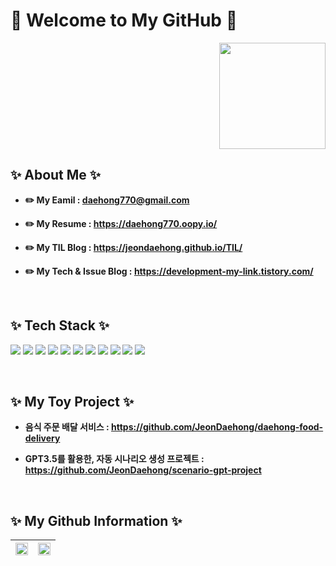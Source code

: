 # 👋 Welcome to My GitHub 👋

<p align="right">
  <a href="https://hits.seeyoufarm.com">
     <img src="https://hits.seeyoufarm.com/api/count/incr/badge.svg?url=https%3A%2F%2Fgithub.com%2FJeonDaehong%2FJeonDaehong%2Fhit-counter&count_bg=%238ADEF9&title_bg=%23555555&icon=&icon_color=%23E7E7E7&title=hits&edge_flat=false" width="170">
  </a>
</p>

## ✨ About Me ✨
- **✏️ My Eamil : daehong770@gmail.com**

- **✏️ My Resume : https://daehong770.oopy.io/**

- **✏️ My TIL Blog : https://jeondaehong.github.io/TIL/**

- **✏️ My Tech & Issue Blog : https://development-my-link.tistory.com/**

<br>

## ✨ Tech Stack ✨
  <img src="https://img.shields.io/badge/Java-007396?style=flat&logo=OpenJDK&logoColor=white"/> <img src="https://img.shields.io/badge/Spring-6DB33F?style=flat&logo=Spring&logoColor=white"/> <img src="https://img.shields.io/badge/SpringBoot-6DB33F?style=flat&logo=SpringBoot&logoColor=white"/> <img src="https://img.shields.io/badge/JavaScript-F7DF1E?style=flat&logo=JavaScript&logoColor=white"/> <img src="https://img.shields.io/badge/MySQL-4479A1?style=flat&logo=MySQL&logoColor=white"/> <img src="https://img.shields.io/badge/Redis-DC382D?style=flat&logo=Redis&logoColor=white"/> <img src="https://img.shields.io/badge/Nginx-009639?style=flat&logo=NGINX&logoColor=white"/>  <img src="https://img.shields.io/badge/Docker-2496ED?style=flat&logo=Docker&logoColor=white"/> <img src="https://img.shields.io/badge/NaverCloud-03C75A?style=flat&logo=Naver&logoColor=white"/> <img src="https://img.shields.io/badge/AWS-232F3E?style=flat&logo=AmazonAWS&logoColor=white"/> <img src="https://img.shields.io/badge/Linux-FCC624?style=flat&logo=Linux&logoColor=white"/>

<br>

## ✨ My Toy Project ✨
- **음식 주문 배달 서비스 : https://github.com/JeonDaehong/daehong-food-delivery**

- **GPT3.5를 활용한, 자동 시나리오 생성 프로젝트 : https://github.com/JeonDaehong/scenario-gpt-project**

<br>

## ✨ My Github Information ✨
| <img src="https://github-readme-stats.vercel.app/api/top-langs/?username=Jeondaehong&layout=compact" width="100%"> | <img src="https://github-readme-stats.vercel.app/api?username=Jeondaehong&show_icons=true" width="100%"> |
|---|---|


